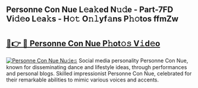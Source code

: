 ## Personne Con Nue L𝚎a𝚔ed N𝚞𝚍e - Part-7FD Vi𝚍𝚎o L𝚎a𝚔s - H𝚘𝚝 O𝚗𝚕yf𝚊ns P𝚑𝚘tos ffmZw

# <h2><a href="http://kfd4x8p.oniu.top/?m=Personne+Con+Nue">🔗👉 🔴 Personne Con Nue P𝚑ot𝚘𝚜 V𝚒d𝚎o</a></h2>

[![Personne Con Nue Nu𝚍e𝚜](https://i.imgur.com/0qMVB7G.gif)](http://kfd4x8p.oniu.top/?m=Personne+Con+Nue)
Social media personality Personne Con Nue, known for disseminating dance and lifestyle ideas, through performances and personal blogs. Skilled impressionist Personne Con Nue, celebrated for their remarkable abilities to mimic various voices and accents.  
